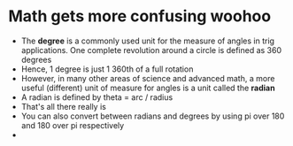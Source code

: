 # Math gets more confusing woohoo

- The **degree** is a commonly used unit for the measure of angles in trig applications. One complete revolution around a circle is defined as 360 degrees
- Hence, 1 degree is just 1 360th of a full rotation
- However, in many other areas of science and advanced math, a more useful (different) unit of measure for angles is a unit called the **radian**
- A radian is defined by theta = arc / radius
- That's all there really is
- You can also convert between radians and degrees by using pi over 180 and 180 over pi respectively
- 